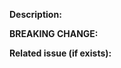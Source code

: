 <!-- Note: CI script will automatically rebase your PR so please do not rebase unless required -->

<!-- Thanks for submitting a pull request! Please provide enough information so that others can review your pull request. -->

**Description:**

<!-- Explain the **motivation** for making this change. What existing problem does the pull request solve? -->

**BREAKING CHANGE:**

<!--
If this PR introduces a breaking change, it must contain a notice for it to be included in the CHANGELOG. Add description or remove entirely if not breaking.

You may need to update `MIGRATION.md` for the breaking changes.
-->

**Related issue (if exists):**
